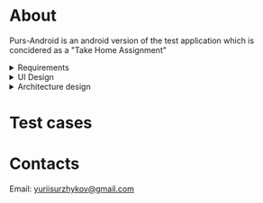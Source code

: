 # About

Purs-Android is an android version of the test application which is concidered as a "Take Home Assignment"
<details>
  <summary>Requirements</summary>

# Requirements
## Data Layer

### Connection
- The application must have connection to the internet to retrieve the working hours
- If no connection, the error should be displayed notifying user that he has no connection to the internet
- If connection lost during request, the error should be displayed notifying a user that connection to the endpoint failed
- If there is no connection or the connection is lost while retrieving data from a remote computer, the cached data, if any, should be displayed

### Cache
- When application successfully retrieved the data from remote that data should be persisted on the device for further usage if needed
- Every time user opens application the cache should be updated in order to keep data fresh

### Data format
#### Cloud
The JSON structure contains location structure so the DTO for **location** should be created with the following fields
- Location name – _String_
- List of working days – _Collection_

The **working day** structure should contain the following fields:
- Day of week – _String_
- Start local time – _String_
- End local time  – _String_

#### Cache
The cached structure should be similar to the cloud. There should be 2 entities: **location** and **working hours**. The location structure should contain location id which can be an integer, and the location name which is the String.

Location
- `LocationId` – _Int_
- `LocationName` – _String_

Working hours
- `WorkDayName` – _String_
- `StartTime` – _String_
- `EndTime` – _String_
- `LocationId` – _Int_ (a foreign key pointing  a location associated with it)

## Business requirements
### General statements
- The main use of this application is to show the user the operating hours of a specific business point (location).
- The user may open application with or without internet in the local country and the application should display information for the working hours for a specific business (location)
- User should be able to see if the location is open now, or closed, or closes within an hour
- Different labels should be displayed for different edge cases:
  - _"Open until {time}"_ – if the location is opened when user is viewing information
  - _"Open until {time}, reopens {next time}"_ – if the location is open now, but it may be closed within an hour
  - _"Opens again {next time}"_ – if the location is closed but will be opened in less than 24 hours
  - _"Opens {day} {time}"_ – if the location is closed and will not be opened in 24 hours
- The color indicator should be present on the location info
  - If the location is opened             – 🟢
  - If the location closes within an hour – 🟡
  - If the location is closed             – 🔴
- The time format should be the local either **24h** or **12h**

### Data format
- All operation hours should be grouped in one day. This means that if JSON file contains same day name but different hours of work they have to be displayed in one row.\
__For example__, instead of displaying:\
_Monday: 10am-12pm_\
_Monday: 5pm-9pm_\
The application should display:
_Monday: 10am-12pm, 5pm-9pm_
 
### Edge Cases
#### Single time per day
If there is only one time slot for the day the only one time segment should be displayed:
```json
{
  "day_of_week": "MON",
  "start_local_time": "09:00:00",
  "end_local_time": "17:00:00"
}
```
 
#### Multiple Time Segments per Day
If the JSON structure contains more than 1 section for the same date the time slots should be combined and should be displayed in a single section:
```json
{
  "day_of_week": "MON",
  "start_local_time": "09:00:00",
  "end_local_time": "12:00:00"
},
{
  "day_of_week": "MON",
  "start_local_time": "13:00:00",
  "end_local_time": "17:00:00"
}
```
For the example above the:
_Monday: 9am-12pm, 1pm-5pm_ should be displayed
 
#### Late-Night Hours
- Open Until Midnight
```json
{
  "day_of_week": "MON",
  "start_local_time": "09:00:00",
  "end_local_time": "24:00:00"
}
```
This JSON should be converted to "Open until midnight"
- Open Until Early Morning
Open until early morning means that the location opens one day and continues to operate at night the next day. The JSON would looks the following way:
```json
{
  "day_of_week": "MON",
  "start_local_time": "09:00:00",
  "end_local_time": "24:00:00"
},
{
  "day_of_week": "TUE",
  "start_local_time": "00:00:00",
  "end_local_time": "02:00:00"
}
```
 
#### Open 24 hours
The location may be opened 24 hours for the day if `start_local_date` is 00:00 and the `end_local_date` is 24:00. The "Open 24 hours" has to be displayed.
```json
{
  "day_of_week": "MON",
  "start_local_time": "00:00:00",
  "end_local_time": "24:00:00"
}
```
 
#### Closed Entire Day
```json
{
  "day_of_week": "MON",
  "start_local_time": "00:00:00",
  "end_local_time": "00:00:00"
}
```
</details>

<details>
  <summary> UI Design </summary>

# UI Design
The primary source of design requirements is the [Figma document](https://www.figma.com/file/5BXJxCRmeOCeWyW9D0ivc7/Mobile-Take-home?type=design&node-id=0%3A1&mode=design&t=esTJOvM76vo0a121-1)
### Background
The background of application screen is the [image](https://lh3.googleusercontent.com/p/AF1QipNvaaR6eoBC7I48N_-ROU30qsi_h2Sf5eQRxWtr=s1360-w1360-h1020). There is no specific requirements, so it can either be used as asset or may be downloaded for user.
#### Decision:
In order to reduce the load on the network and avoid unnecessary calls to the network, it would be better to use an image as an asset croped for different screen sizes.

### Location selection
In the example JSON structure the only one location is available, but to make things more flexible and scalable it would be better if we would open selection screen in case of multiple location available. So the logic should be the following:
- If there is only one location in the structure, then a screen with details by working hours immediately opens.
- If there is multiple locations the selection screen should be displayed.
- If no location received the dialog should appear to notify user about the failure

### Location screen
Components:
- Title: The title is the location name. Should have the `Title 1` style. Aligned to the top of parent and stretched to the width of screen.
- Working hours dropdown menu.
    - Aligned to the bottom of Title.
    - Displayes "Open ..." label based on the [requirements](https://github.com/yuriisurzhykov/Purs-Android/tree/003-create-a-detailed-description-for-ui-layer?tab=readme-ov-file#general-statements)
    - Color bullet indicator to visualise the current status of location
    - "See more hours" label to hint the user that more hours available to see

### Working hours selection
- When user clicks the dropdown menu the previous content should remain unchanged but menu must drops down.
- Working days should be aligned the following way:
    - Name of the day aligned to the right
    - Hours aligned to the left. If more than one time slot available for the day, it should appear right under the first time occurence.
- It's better to animate dropdown effect to make the UI smooth
## User flow
1. App Launch:
The app starts, and the user sees a loading screen or the main screen.
2. Location Selection Screen:
After loading, the user is presented with a screen to select a location from a list of available locations.
3. Location Selection:
The user selects a location from the list.
Upon selection, the app navigates to the detailed working hours screen for the chosen location.
4. Working Hours Screen:
On this screen, the user sees the location name and its working hours.
The user can navigate back to the location selection screen to choose another location.
### Visualization of User Flow
<img src="https://github.com/yuriisurzhykov/Purs-Android/assets/44873047/0359dacb-0c88-4239-b2d3-f2b75f3355ed" alt="drawing" width="350"/>

### Location selection screen
#### UI Elements
- Navigation Bar/App Bar with the title "Select Location".
- List of locations (List in SwiftUI, LazyColumn in Jetpack Compose).
- Loading indicator (ProgressView in SwiftUI, CircularProgressIndicator in Jetpack Compose) while data is being loaded.
- Each list item should be styled as a card (CardView) with the location name and an arrow indicating navigation to the detail screen.
#### Actions
When a list item is tapped, the app navigates to the detailed working hours screen for the selected location.
</details>

<details>
  <summary>Architecture design</summary>
  
  # Architecture design
## Multimodule Structure
A multimodule architecture allows splitting the project into independent modules, improving maintainability, testability, and build speed. The proposed structure:
- app: The main application module that ties together all other modules.
- data: The module for managing data (cloud and cache).
- domain: The module for business logic and use cases.
- presentation: The module for UI and ViewModel.
## Module Structure
### app Module
The main entry point of the application.
Dependencies on other modules (data, domain, presentation).
Dagger Hilt configurations for dependency injection.
### data Module
Submodules:
- cloud: Handling network requests (Ktor or Retrofit).
- cache: Handling database operations (Room).
- Repository: Combining data from cloud and cache.

### domain Module
- Use cases: Business logic and data formatting.
- Entities: Business data models.

### presentation Module
- ViewModel: Managing UI state.
- UI: User interface components (SwiftUI for iOS and Jetpack Compose for Android).
</details>

# Test cases

# Contacts
Email: yuriisurzhykov@gmail.com
